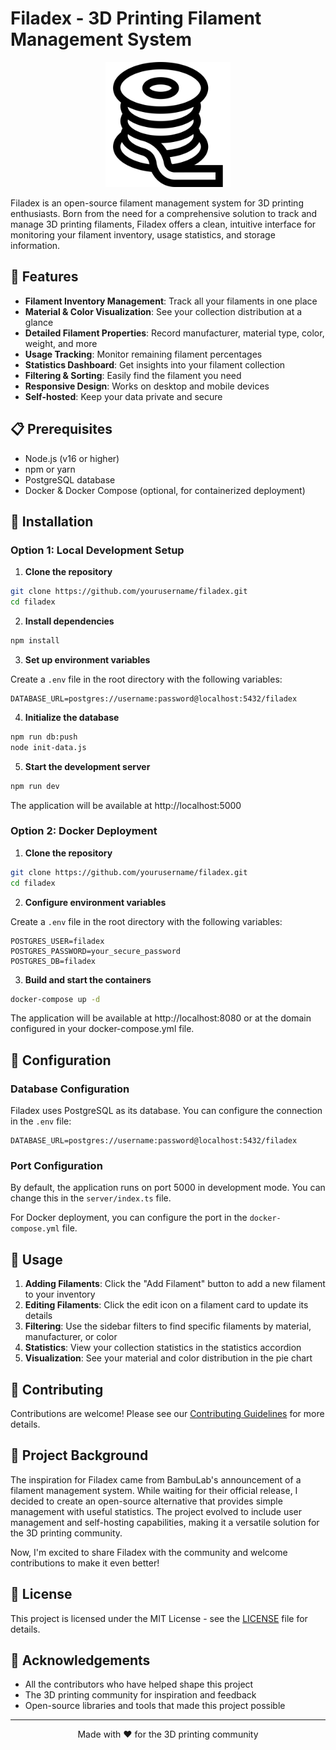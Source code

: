 # Filadex - 3D Printing Filament Management System

<div align="center">
  <img src="client/public/logo.svg" alt="Filadex Logo" width="200" height="200">
</div>

Filadex is an open-source filament management system for 3D printing enthusiasts. Born from the need for a comprehensive solution to track and manage 3D printing filaments, Filadex offers a clean, intuitive interface for monitoring your filament inventory, usage statistics, and storage information.

## 🌟 Features

- **Filament Inventory Management**: Track all your filaments in one place
- **Material & Color Visualization**: See your collection distribution at a glance
- **Detailed Filament Properties**: Record manufacturer, material type, color, weight, and more
- **Usage Tracking**: Monitor remaining filament percentages
- **Statistics Dashboard**: Get insights into your filament collection
- **Filtering & Sorting**: Easily find the filament you need
- **Responsive Design**: Works on desktop and mobile devices
- **Self-hosted**: Keep your data private and secure

## 📋 Prerequisites

- Node.js (v16 or higher)
- npm or yarn
- PostgreSQL database
- Docker & Docker Compose (optional, for containerized deployment)

## 🚀 Installation

### Option 1: Local Development Setup

1. **Clone the repository**

```bash
git clone https://github.com/yourusername/filadex.git
cd filadex
```

2. **Install dependencies**

```bash
npm install
```

3. **Set up environment variables**

Create a `.env` file in the root directory with the following variables:

```
DATABASE_URL=postgres://username:password@localhost:5432/filadex
```

4. **Initialize the database**

```bash
npm run db:push
node init-data.js
```

5. **Start the development server**

```bash
npm run dev
```

The application will be available at http://localhost:5000

### Option 2: Docker Deployment

1. **Clone the repository**

```bash
git clone https://github.com/yourusername/filadex.git
cd filadex
```

2. **Configure environment variables**

Create a `.env` file in the root directory with the following variables:

```
POSTGRES_USER=filadex
POSTGRES_PASSWORD=your_secure_password
POSTGRES_DB=filadex
```

3. **Build and start the containers**

```bash
docker-compose up -d
```

The application will be available at http://localhost:8080 or at the domain configured in your docker-compose.yml file.

## 🔧 Configuration

### Database Configuration

Filadex uses PostgreSQL as its database. You can configure the connection in the `.env` file:

```
DATABASE_URL=postgres://username:password@localhost:5432/filadex
```

### Port Configuration

By default, the application runs on port 5000 in development mode. You can change this in the `server/index.ts` file.

For Docker deployment, you can configure the port in the `docker-compose.yml` file.

## 📱 Usage

1. **Adding Filaments**: Click the "Add Filament" button to add a new filament to your inventory
2. **Editing Filaments**: Click the edit icon on a filament card to update its details
3. **Filtering**: Use the sidebar filters to find specific filaments by material, manufacturer, or color
4. **Statistics**: View your collection statistics in the statistics accordion
5. **Visualization**: See your material and color distribution in the pie chart

## 🤝 Contributing

Contributions are welcome! Please see our [Contributing Guidelines](CONTRIBUTING.md) for more details.

## 📝 Project Background

The inspiration for Filadex came from BambuLab's announcement of a filament management system. While waiting for their official release, I decided to create an open-source alternative that provides simple management with useful statistics. The project evolved to include user management and self-hosting capabilities, making it a versatile solution for the 3D printing community.

Now, I'm excited to share Filadex with the community and welcome contributions to make it even better!

## 📜 License

This project is licensed under the MIT License - see the [LICENSE](LICENSE) file for details.

## 🙏 Acknowledgements

- All the contributors who have helped shape this project
- The 3D printing community for inspiration and feedback
- Open-source libraries and tools that made this project possible

---

<div align="center">
  <p>Made with ❤️ for the 3D printing community</p>
</div>
